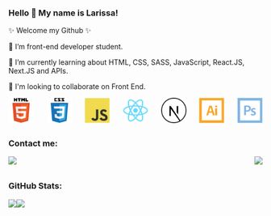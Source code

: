 ### Hello 👋 My name is Larissa!
✨ Welcome my Github ✨

🌱 I’m front-end developer student.

🎯 I’m currently learning about HTML, CSS, SASS, JavaScript, React.JS, Next.JS and APIs.

👀 I'm looking to collaborate on Front End.

<div  style="display: flex; justify-content: space-between">
<img  height="50rem" src="https://raw.githubusercontent.com/devicons/devicon/master/icons/html5/html5-original-wordmark.svg"/>
<img  height="50rem" src="https://raw.githubusercontent.com/devicons/devicon/master/icons/css3/css3-original-wordmark.svg"/>
<img  height="50rem" src="https://raw.githubusercontent.com/devicons/devicon/master/icons/javascript/javascript-original.svg"/>
<img  height="50rem" src="https://github.com/devicons/devicon/blob/master/icons/react/react-original.svg"/>
<img  height="50rem" src="https://github.com/devicons/devicon/blob/master/icons/nextjs/nextjs-line.svg"/> 
<img  height="50rem" src="https://github.com/devicons/devicon/blob/master/icons/illustrator/illustrator-line.svg"/> 
 <img  height="50rem" src="https://github.com/devicons/devicon/blob/master/icons/photoshop/photoshop-line.svg"/>
 
</div>
 
##

### Contact me:
<div  style="display: flex; justify-content: space-between">
 <a href="https://www.linkedin.com/in/larissagomes19/" target="_blank"> <img height="30rem" src="https://img.shields.io/badge/-LINKEDIN-blue"/></a>
 <a href="mailto:larissa_gomes19@hotmail.com" target="_blank"> <img height="30rem" src="https://img.shields.io/badge/-EMAIL-red"/></a>
</div>

##
 
### GitHub Stats:
<div align="left">
  <a href="https://github.com/lahgomes">
  <img align= "left" height="140em" src="https://github-readme-stats.vercel.app/api?username=lahgomes&show_icons=true&hide=contribs,issues&theme=cobalt&include_all_commits=true&count_private=true"/>
  <img height="140em" src="https://github-readme-stats.vercel.app/api/top-langs/?username=lahgomes&layout=compact&langs_count=7&theme=cobalt"/>
</div>
  



